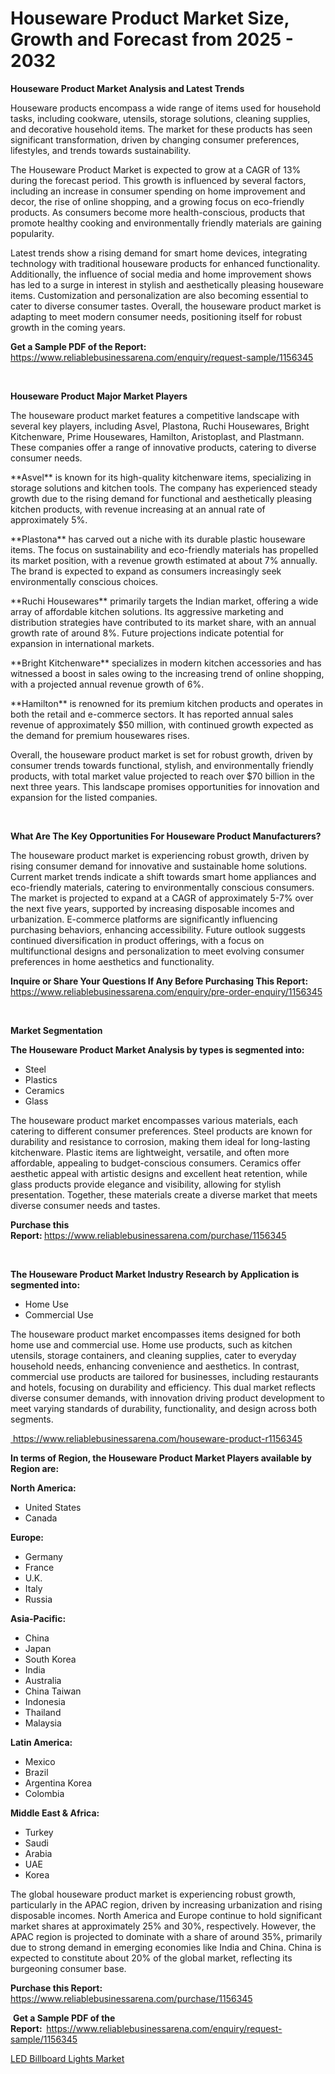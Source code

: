 <p><h1>Houseware Product Market Size, Growth and Forecast from 2025 - 2032</h1></p><p><strong>Houseware Product Market Analysis and Latest Trends</strong></p>
<p><p>Houseware products encompass a wide range of items used for household tasks, including cookware, utensils, storage solutions, cleaning supplies, and decorative household items. The market for these products has seen significant transformation, driven by changing consumer preferences, lifestyles, and trends towards sustainability.</p><p>The Houseware Product Market is expected to grow at a CAGR of 13% during the forecast period. This growth is influenced by several factors, including an increase in consumer spending on home improvement and decor, the rise of online shopping, and a growing focus on eco-friendly products. As consumers become more health-conscious, products that promote healthy cooking and environmentally friendly materials are gaining popularity.</p><p>Latest trends show a rising demand for smart home devices, integrating technology with traditional houseware products for enhanced functionality. Additionally, the influence of social media and home improvement shows has led to a surge in interest in stylish and aesthetically pleasing houseware items. Customization and personalization are also becoming essential to cater to diverse consumer tastes. Overall, the houseware product market is adapting to meet modern consumer needs, positioning itself for robust growth in the coming years.</p></p>
<p><strong>Get a Sample PDF of the Report:&nbsp;</strong> <a href="https://www.reliablebusinessarena.com/enquiry/request-sample/1156345?utm_campaign=3566&utm_medium=2&utm_source=Github&utm_content=ia&utm_term=05042025&utm_id=houseware-product">https://www.reliablebusinessarena.com/enquiry/request-sample/1156345</a></p>
<p>&nbsp;</p>
<p><strong>Houseware Product Major Market Players</strong></p>
<p><p>The houseware product market features a competitive landscape with several key players, including Asvel, Plastona, Ruchi Housewares, Bright Kitchenware, Prime Housewares, Hamilton, Aristoplast, and Plastmann. These companies offer a range of innovative products, catering to diverse consumer needs.</p><p>**Asvel** is known for its high-quality kitchenware items, specializing in storage solutions and kitchen tools. The company has experienced steady growth due to the rising demand for functional and aesthetically pleasing kitchen products, with revenue increasing at an annual rate of approximately 5%.</p><p>**Plastona** has carved out a niche with its durable plastic houseware items. The focus on sustainability and eco-friendly materials has propelled its market position, with a revenue growth estimated at about 7% annually. The brand is expected to expand as consumers increasingly seek environmentally conscious choices.</p><p>**Ruchi Housewares** primarily targets the Indian market, offering a wide array of affordable kitchen solutions. Its aggressive marketing and distribution strategies have contributed to its market share, with an annual growth rate of around 8%. Future projections indicate potential for expansion in international markets.</p><p>**Bright Kitchenware** specializes in modern kitchen accessories and has witnessed a boost in sales owing to the increasing trend of online shopping, with a projected annual revenue growth of 6%. </p><p>**Hamilton** is renowned for its premium kitchen products and operates in both the retail and e-commerce sectors. It has reported annual sales revenue of approximately $50 million, with continued growth expected as the demand for premium housewares rises.</p><p>Overall, the houseware product market is set for robust growth, driven by consumer trends towards functional, stylish, and environmentally friendly products, with total market value projected to reach over $70 billion in the next three years. This landscape promises opportunities for innovation and expansion for the listed companies.</p></p>
<p>&nbsp;</p>
<p><strong>What Are The Key Opportunities For Houseware Product Manufacturers?</strong></p>
<p><p>The houseware product market is experiencing robust growth, driven by rising consumer demand for innovative and sustainable home solutions. Current market trends indicate a shift towards smart home appliances and eco-friendly materials, catering to environmentally conscious consumers. The market is projected to expand at a CAGR of approximately 5-7% over the next five years, supported by increasing disposable incomes and urbanization. E-commerce platforms are significantly influencing purchasing behaviors, enhancing accessibility. Future outlook suggests continued diversification in product offerings, with a focus on multifunctional designs and personalization to meet evolving consumer preferences in home aesthetics and functionality.</p></p>
<p><strong>Inquire or Share Your Questions If Any Before Purchasing This Report:</strong> <a href="https://www.reliablebusinessarena.com/enquiry/pre-order-enquiry/1156345?utm_campaign=3566&utm_medium=2&utm_source=Github&utm_content=ia&utm_term=05042025&utm_id=houseware-product">https://www.reliablebusinessarena.com/enquiry/pre-order-enquiry/1156345</a></p>
<p>&nbsp;</p>
<p><strong>Market Segmentation</strong></p>
<p><strong>The Houseware Product Market Analysis by types is segmented into:</strong></p>
<p><ul><li>Steel</li><li>Plastics</li><li>Ceramics</li><li>Glass</li></ul></p>
<p><p>The houseware product market encompasses various materials, each catering to different consumer preferences. Steel products are known for durability and resistance to corrosion, making them ideal for long-lasting kitchenware. Plastic items are lightweight, versatile, and often more affordable, appealing to budget-conscious consumers. Ceramics offer aesthetic appeal with artistic designs and excellent heat retention, while glass products provide elegance and visibility, allowing for stylish presentation. Together, these materials create a diverse market that meets diverse consumer needs and tastes.</p></p>
<p><strong>Purchase this Report:&nbsp;</strong><a href="https://www.reliablebusinessarena.com/purchase/1156345?utm_campaign=3566&utm_medium=2&utm_source=Github&utm_content=ia&utm_term=05042025&utm_id=houseware-product">https://www.reliablebusinessarena.com/purchase/1156345</a></p>
<p>&nbsp;</p>
<p><strong>The Houseware Product Market Industry Research by Application is segmented into:</strong></p>
<p><ul><li>Home Use</li><li>Commercial Use</li></ul></p>
<p><p>The houseware product market encompasses items designed for both home use and commercial use. Home use products, such as kitchen utensils, storage containers, and cleaning supplies, cater to everyday household needs, enhancing convenience and aesthetics. In contrast, commercial use products are tailored for businesses, including restaurants and hotels, focusing on durability and efficiency. This dual market reflects diverse consumer demands, with innovation driving product development to meet varying standards of durability, functionality, and design across both segments.</p></p>
<p><a href="https://www.reliablebusinessarena.com/houseware-product-r1156345?utm_campaign=3566&utm_medium=2&utm_source=Github&utm_content=ia&utm_term=05042025&utm_id=houseware-product">&nbsp;https://www.reliablebusinessarena.com/houseware-product-r1156345</a></p>
<p><strong>In terms of Region, the Houseware Product Market Players available by Region are:</strong></p>
<p>
    <p> <strong> North America: </strong>
        <ul>
            <li>United States</li>
            <li>Canada</li>
        </ul>
        </p> 
    <p> <strong> Europe: </strong>
        <ul>
            <li>Germany</li>
            <li>France</li>
            <li>U.K.</li>
            <li>Italy</li>
            <li>Russia</li>
        </ul>
        </p> 
    <p> <strong> Asia-Pacific: </strong>
        <ul>
            <li>China</li>
            <li>Japan</li>
            <li>South Korea</li>
            <li>India</li>
            <li>Australia</li>
            <li>China Taiwan</li>
            <li>Indonesia</li>
            <li>Thailand</li>
            <li>Malaysia</li>
        </ul>
        </p> 
    <p> <strong> Latin America: </strong>
        <ul>
            <li>Mexico</li>
            <li>Brazil</li>
            <li>Argentina Korea</li>
            <li>Colombia</li>
        </ul>
        </p> 
    <p> <strong> Middle East & Africa: </strong>
        <ul>
            <li>Turkey</li>
            <li>Saudi</li>
            <li>Arabia</li>
            <li>UAE</li>
            <li>Korea</li>
        </ul>
    </p>
    </p>
<p><p>The global houseware product market is experiencing robust growth, particularly in the APAC region, driven by increasing urbanization and rising disposable incomes. North America and Europe continue to hold significant market shares at approximately 25% and 30%, respectively. However, the APAC region is projected to dominate with a share of around 35%, primarily due to strong demand in emerging economies like India and China. China is expected to constitute about 20% of the global market, reflecting its burgeoning consumer base.</p></p>
<p><strong>Purchase this Report: </strong><a href="https://www.reliablebusinessarena.com/purchase/1156345?utm_campaign=3566&utm_medium=2&utm_source=Github&utm_content=ia&utm_term=05042025&utm_id=houseware-product">https://www.reliablebusinessarena.com/purchase/1156345</a></p>
<p>&nbsp;<strong>Get a Sample PDF of the Report:&nbsp;&nbsp;</strong><a href="https://www.reliablebusinessarena.com/enquiry/request-sample/1156345?utm_campaign=3566&utm_medium=2&utm_source=Github&utm_content=ia&utm_term=05042025&utm_id=houseware-product">https://www.reliablebusinessarena.com/enquiry/request-sample/1156345</a></p>
<p><strong></strong></p>
<p><p><a href="https://github.com/braisykhwezi/Market-Research-Report-List-1/blob/main/led-billboard-lights-market.md?utm_campaign=3566&utm_medium=2&utm_source=Github&utm_content=ia&utm_term=05042025&utm_id=houseware-product">LED Billboard Lights Market</a></p></p>